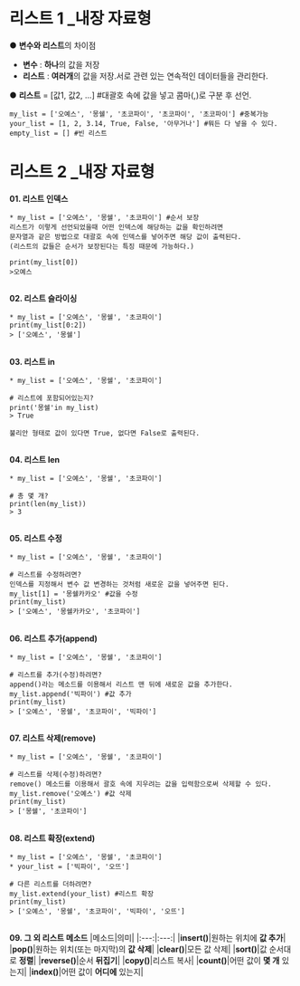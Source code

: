 # 리스트 1 _내장 자료형
● **변수와 리스트**의 차이점
* **변수** : **하나**의 값을 저장
* **리스트** : **여러개**의 값을 저장.서로 관련 있는 연속적인 데이터들을 관리한다.

● **리스트** = [값1, 값2, ...] #대괄호 속에 값을 넣고 콤마(,)로 구분 후 선언.
```
my_list = ['오예스', '몽쉘', '초코파이', '초코파이', '초코파이'] #중복가능
your_list = [1, 2, 3.14, True, False, '아무거나'] #뭐든 다 넣을 수 있다.
empty_list = [] #빈 리스트
```
# 리스트 2 _내장 자료형
**01. 리스트 인덱스**
```
* my_list = ['오예스', '몽쉘', '초코파이'] #순서 보장
리스트가 이렇게 선언되었을때 어떤 인덱스에 해당하는 값을 확인하려면
문자열과 같은 방법으로 대괄호 속에 인덱스를 넣어주면 해당 값이 출력된다.
(리스트의 값들은 순서가 보장된다는 특징 때문에 가능하다.)

print(my_list[0])
>오예스
```
##
**02. 리스트 슬라이싱**
```
* my_list = ['오예스', '몽쉘', '초코파이']
print(my_list[0:2])
> ['오예스', '몽쉘']
```
##
**03. 리스트 in**
```
* my_list = ['오예스', '몽쉘', '초코파이']

# 리스트에 포함되어있는지?
print('몽쉘'in my_list)
> True

불리안 형태로 값이 있다면 True, 없다면 False로 출력된다.
```
##
**04. 리스트 len**
```
* my_list = ['오예스', '몽쉘', '초코파이']

# 총 몇 개?
print(len(my_list))
> 3
```
##
**05. 리스트 수정**
```
* my_list = ['오예스', '몽쉘', '초코파이']

# 리스트를 수정하려면?
인덱스를 지정해서 변수 값 변경하는 것처럼 새로운 값을 넣어주면 된다.
my_list[1] = '몽쉘카카오' #값을 수정
print(my_list)
> ['오예스', '몽쉘카카오', '초코파이']
```
##
**06. 리스트 추가(append)**
```
* my_list = ['오예스', '몽쉘', '초코파이']

# 리스트를 추가(수정)하려면?
append()라는 메소드를 이용해서 리스트 맨 뒤에 새로운 값을 추가한다.
my_list.append('빅파이') #값 추가
print(my_list)
> ['오예스', '몽쉘', '초코파이', '빅파이']
```
##
**07. 리스트 삭제(remove)**
```
* my_list = ['오예스', '몽쉘', '초코파이']

# 리스트를 삭제(수정)하려면?
remove() 메소드를 이용해서 괄호 속에 지우려는 값을 입력함으로써 삭제할 수 있다.
my_list.remove('오예스') #값 삭제
print(my_list)
> ['몽쉘', '초코파이']
```
##
**08. 리스트 확장(extend)**
```
* my_list = ['오예스', '몽쉘', '초코파이']
* your_list = ['빅파이', '오뜨']

# 다른 리스트를 더하려면?
my_list.extend(your_list) #리스트 확장
print(my_list)
> ['오예스', '몽쉘', '초코파이', '빅파이', '오뜨']
```
##
**09. 그 외 리스트 메소드**
|메소드|의미|
|:---:|:---:|
|**insert()**|원하는 위치에 **값 추가**|
|**pop()**|원하는 위치(또는 마지막)의 **값 삭제**|
|**clear()**|모든 값 삭제|
|**sort()**|값 순서대로 **정렬**|
|**reverse()**|순서 **뒤집기**|
|**copy()**|리스트 복사|
|**count()**|어떤 값이 **몇 개** 있는지|
|**index()**|어떤 값이 **어디에** 있는지|
